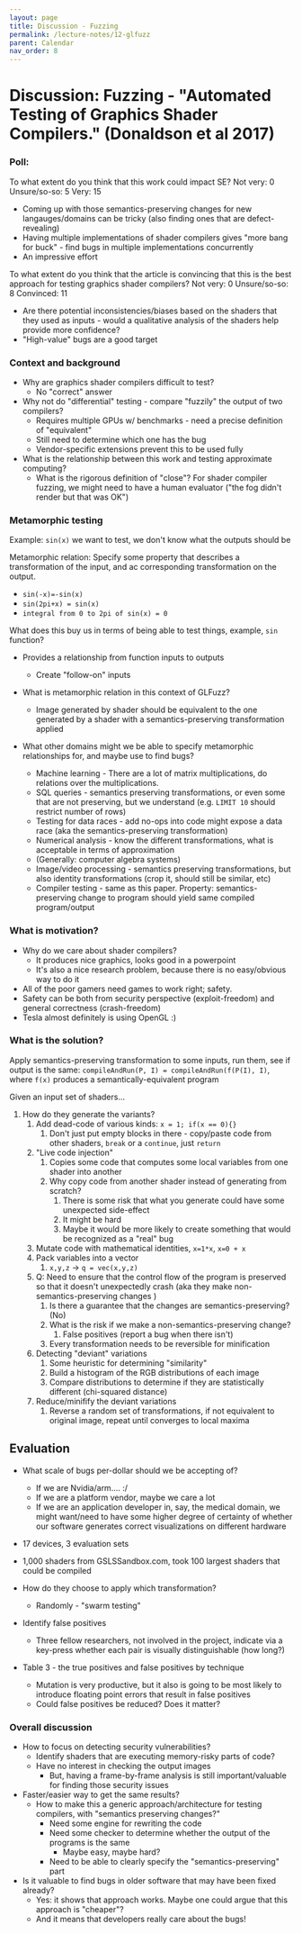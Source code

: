 ```yaml
---
layout: page
title: Discussion - Fuzzing
permalink: /lecture-notes/12-glfuzz
parent: Calendar
nav_order: 8
---
```


# Discussion: Fuzzing - "Automated Testing of Graphics Shader Compilers." (Donaldson et al 2017)

### Poll:

To what extent do you think that this work could impact SE?
Not very: 0
Unsure/so-so: 5
Very: 15
* Coming up with those semantics-preserving changes for new langauges/domains can be tricky (also finding ones that are defect-revealing)
* Having multiple implementations of shader compilers gives "more bang for buck" - find bugs in multiple implementations concurrently
* An impressive effort

To what extent do you think that the article is convincing that this is the best approach for testing graphics shader compilers?
Not very: 0
Unsure/so-so: 8
Convinced: 11
* Are there potential inconsistencies/biases based on the shaders that they used as inputs - would a qualitative analysis of the shaders help provide more confidence?
* "High-value" bugs are a good target

### Context and background
* Why are graphics shader compilers difficult to test?
	* No "correct" answer
* Why not do "differential" testing - compare "fuzzily" the output of two compilers?
	* Requires multiple GPUs w/ benchmarks - need a precise definition of "equivalent"
	* Still need to determine which one has the bug
	* Vendor-specific extensions prevent this to be used fully
* What is the relationship between this work and testing approximate computing?
	* What is the rigorous definition of "close"? For shader compiler fuzzing, we might need to have a human evaluator ("the fog didn't render but that was OK")

### Metamorphic testing

Example: `sin(x)` we want to test, we don't know what the outputs should be

Metamorphic relation: Specify some property that describes a transformation of the input, and ac corresponding transformation on the output.

* `sin(-x)=-sin(x)`
* `sin(2pi+x) = sin(x)`
* `integral from 0 to 2pi of sin(x) = 0`

What does this buy us in terms of being able to test things, example, `sin` function?
* Provides a relationship from function inputs to outputs
	* Create "follow-on" inputs

* What is metamorphic relation in this context of GLFuzz?
	* Image generated by shader should be equivalent to the one generated by a shader with a semantics-preserving transformation applied

* What other domains might we be able to specify metamorphic relationships for, and maybe use to find bugs?
	* Machine learning - There are a lot of matrix multiplications, do relations over the multiplications. 
	* SQL queries - semantics preserving transformations, or even some that are not preserving, but we understand (e.g. `LIMIT 10` should restrict number of rows)
	* Testing for data races - add no-ops into code might expose a data race (aka the semantics-preserving transformation)
	* Numerical analysis - know the different transformations, what is acceptable in terms of approximation
	* (Generally: computer algebra systems)
	* Image/video processing - semantics preserving transformations, but also identity transformations (crop it, should still be similar, etc)
	* Compiler testing - same as this paper. Property: semantics-preserving change to program should yield same compiled program/output


### What is motivation?
* Why do we care about shader compilers?
	* It produces nice graphics, looks good in a powerpoint
	* It's also a nice research problem, because there is no easy/obvious way to do it
* All of the poor gamers need games to work right; safety. 
* Safety can be both from security perspective (exploit-freedom) and general correctness (crash-freedom)
* Tesla almost definitely is using OpenGL :)

### What is the solution?

Apply semantics-preserving transformation to some inputs, run them, see if output is the same:
`compileAndRun(P, I) = compileAndRun(f(P(I), I)`, where `f(x)` produces a semantically-equivalent program

Given an input set of shaders...
1. How do they generate the variants?
	1. Add dead-code of various kinds: `x = 1; if(x == 0){}` 
		1. Don't just put empty blocks in there - copy/paste code from other shaders, `break` or a `continue`, just `return`
	2. "Live code injection"
		1. Copies some code that computes some local variables from one shader into another
		2. Why copy code from another shader instead of generating from scratch?
			1. There is some risk that what you generate could have some unexpected side-effect
			2. It might be hard
			3. Maybe it would be more likely to create something that would be recognized as a "real" bug
	3. Mutate code with mathematical identities, `x=1*x`, `x=0 + x`
	4. Pack variables into a vector
		1. `x,y,z` -> `q = vec(x,y,z)`
	5. Q: Need to ensure that the control flow of the program is preserved so that it doesn't unexpectedly crash (aka they make non-semantics-preserving changes )
		1. Is there a guarantee that the changes are semantics-preserving? (No)
		2. What is the risk if we make a non-semantics-preserving change?
			1. False positives (report a bug when there isn't)
		3. Every transformation needs to be reversible for minification
	6. Detecting "deviant" variations
		1. Some heuristic for determining "similarity"
		2. Build a histogram of the RGB distributions of each image
		3. Compare distributions to determine if they are statistically different (chi-squared distance)
	7. Reduce/minifify the deviant variations
		1. Reverse a random set of transformations, if not equivalent to original image, repeat until converges to local maxima


## Evaluation
* What scale of bugs per-dollar should we be accepting of?
	* If we are Nvidia/arm.... :/
	* If we are a platform vendor, maybe we care a lot
	* If we are an application developer in, say, the medical domain, we might want/need to have some higher degree of certainty of whether our software generates correct visualizations on different hardware

* 17 devices, 3 evaluation sets
* 1,000 shaders from GSLSSandbox.com, took 100 largest shaders that could be compiled
* How do they choose to apply which transformation?
	* Randomly - "swarm testing"
* Identify false positives
	* Three fellow researchers, not involved in the project, indicate via a key-press whether each pair is visually distinguishable (how long?)
* Table 3 - the true positives and false positives by technique
	* Mutation is very productive, but it also is going to be most likely to introduce floating point errors that result in false positives
	* Could false positives be reduced? Does it matter?

### Overall discussion
* How to focus on detecting security vulnerabilities?
	* Identify shaders that are executing memory-risky parts of code?
	* Have no interest in checking the output images
		* But, having a frame-by-frame analysis is still important/valuable for finding those security issues
* Faster/easier way to get the same results?
	* How to make this a generic approach/architecture for testing compilers, with "semantics preserving changes?"
		* Need some engine for rewriting the code
		* Need some checker to determine whether the output of the programs is the same
			* Maybe easy, maybe hard?
		* Need to be able to clearly specify the "semantics-preserving" part
* Is it valuable to find bugs in older software that may have been fixed already?
	* Yes: it shows that approach works. Maybe one could argue that this approach is "cheaper"?
	* And it means that developers really care about the bugs! 